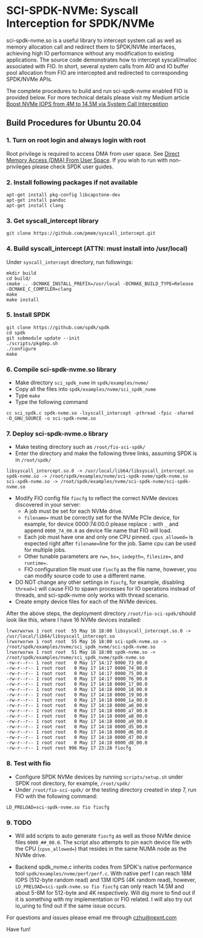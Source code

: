 # SCI-SPDK-NVMe: Syscall Interception for SPDK/NVMe

sci-spdk-nvme.so is a useful library to intercept system call as well as memory allocation call and redirect them to SPDK/NVMe interfaces, achieving high IO performance without any modification to existing applications. The source code demonstrates how to intercept syscall/malloc associated with FIO. In short, several system calls from AIO and IO buffer pool allocation from FIO are intercepted and redirected to corresponding SPDK/NVMe APIs.

The complete procedures to build and run sci-spdk-nvme enabled FIO is provided below. For more technical details please visit my Medium article [Boost NVMe IOPS from 4M to 14.5M via System Call Interception](https://medium.com/@colinzhu/boost-nvme-iops-from-4m-to-14-5m-via-system-call-interception-8e27da4aed9a)

## Build Procedures for Ubuntu 20.04

### 1. Turn on root login and always login with root

Root privilege is required to access DMA from user space. See [Direct Memory Access (DMA) From User Space](https://spdk.io/doc/memory.html). If you wish to run with non-privileges please check SPDK user guides.

### 2. Install following packages if not available
```
apt-get install pkg-config libcapstone-dev
apt-get install pandoc
apt-get install clang
```

### 3. Get syscall_intercept library
```
git clone https://github.com/pmem/syscall_intercept.git
```

### 4. Build syscall_intercept (ATTN: must install into /usr/local)
Under ```syscall_intercept``` directory, run followings:
```
mkdir build
cd build/
cmake .. -DCMAKE_INSTALL_PREFIX=/usr/local -DCMAKE_BUILD_TYPE=Release -DCMAKE_C_COMPILER=clang
make
make install
```

### 5. Install SPDK
```
git clone https://github.com/spdk/spdk
cd spdk
git submodule update --init
./scripts/pkgdep.sh
./configure
make
```

### 6. Compile sci-spdk-nvme.so library
- Make directory ```sci_spdk_nvme``` in ```spdk/examples/nvme/```
- Copy all the files into ```spdk/examples/nvme/sci_spdk_nvme```
- Type ```make```
- Type the following command
```
cc sci_spdk.c spdk-nvme.so -lsyscall_intercept -pthread -fpic -shared -D_GNU_SOURCE -o sci-spdk-nvme.so
```

### 7. Deploy sci-spdk-nvme.o library
- Make testing directory such as ```/root/fio-sci-spdk/```
- Enter the directory and make the following three links, assuming SPDK is in ```/root/spdk/```
```
libsyscall_intercept.so.0 -> /usr/local/lib64/libsyscall_intercept.so
spdk-nvme.so -> /root/spdk/examples/nvme/sci-spdk-nvme/spdk-nvme.so
sci-spdk-nvme.so -> /root/spdk/examples/nvme/sci-spdk-nvme/sci-spdk-nvme.so
```
- Modify FIO config file ```fiocfg``` to reflect the correct NVMe devices discovered in your server:
	* A job must be set for each NVMe drive.
	* ```filename=``` must be correctly set for the NVMe PCIe device, for example, for device 0000:74:00.0 please replace ```:``` with ```_``` and append ```0000_74_00.0``` as device file name that FIO will load.
	* Each job must have one and only one CPU pinned. ```cpus_allowed=``` is expected right after ```filename=```line for the job. Same cpu can be used for multiple jobs.
	* Other tunable parameters are ```rw=```, ```bs=```, ```iodepth=```, ```filesize=```, and ```runtime=```.
	* FIO configuration file must use ```fiocfg``` as the file name, however, you can modify source code to use a different name.
- DO NOT change any other settings in ```fiocfg```, for example, disabling ```thread=1``` will cause FIO to spawn processes for IO operations instead of threads, and sci-spdk-nvme only works with thread scenario.
- Create empty device files for each of the NVMe devices.

After the above steps, the deployment directory ```/root/fio-sci-spdk/```should look like this, where I have 16 NVMe devices installed:

```
lrwxrwxrwx 1 root root  55 May 16 18:00 libsyscall_intercept.so.0 -> /usr/local/lib64/libsyscall_intercept.so
lrwxrwxrwx 1 root root  55 May 16 18:00 sci-spdk-nvme.so -> /root/spdk/examples/nvme/sci_spdk_nvme/sci-spdk-nvme.so
lrwxrwxrwx 1 root root  51 May 16 18:00 spdk-nvme.so -> /root/spdk/examples/nvme/sci_spdk_nvme/spdk-nvme.so
-rw-r--r-- 1 root root   0 May 17 14:17 0000_73_00.0
-rw-r--r-- 1 root root   0 May 17 14:17 0000_74_00.0
-rw-r--r-- 1 root root   0 May 17 14:17 0000_75_00.0
-rw-r--r-- 1 root root   0 May 17 14:17 0000_76_00.0
-rw-r--r-- 1 root root   0 May 17 14:18 0000_17_00.0
-rw-r--r-- 1 root root   0 May 17 14:18 0000_18_00.0
-rw-r--r-- 1 root root   0 May 17 14:18 0000_19_00.0
-rw-r--r-- 1 root root   0 May 17 14:18 0000_1a_00.0
-rw-r--r-- 1 root root   0 May 17 14:18 0000_a6_00.0
-rw-r--r-- 1 root root   0 May 17 14:18 0000_a7_00.0
-rw-r--r-- 1 root root   0 May 17 14:18 0000_a8_00.0
-rw-r--r-- 1 root root   0 May 17 14:18 0000_a9_00.0
-rw-r--r-- 1 root root   0 May 17 14:18 0000_d5_00.0
-rw-r--r-- 1 root root   0 May 17 14:18 0000_d6_00.0
-rw-r--r-- 1 root root   0 May 17 14:18 0000_d7_00.0
-rw-r--r-- 1 root root   0 May 17 14:18 0000_d8_00.0
-rw-r--r-- 1 root root 996 May 17 23:28 fiocfg

```

### 8. Test with fio 
- Configure SPDK NVMe devices by running ```scripts/setup.sh``` under SPDK root directory, for example, ```/root/spdk/```
- Under ```/root/fio-sci-spdk/``` or the testing directory created in step 7, run FIO with the following command:
```
LD_PRELOAD=sci-spdk-nvme.so fio fiocfg
```

### 9. TODO

- Will add scripts to auto generate ```fiocfg``` as well as those NVMe device files ```0000_##_00.0```. The script also attempts to pin each device file with the CPU (```cpus_allowed=```) that resides in the same NUMA node as the NVMe drive.

- Backend spdk_nvme.c inherits codes from SPDK's native performance tool ```spdk/examples/nvme/perf/perf.c```. With native perf I can reach 18M IOPS (512-byte random read) and 13M IOPS (4K random read), however, ```LD_PRELOAD=sci-spdk-nvme.so fio fiocfg``` can only reach 14.5M and about 5-6M for 512-byte and 4K respectively. Will dig more to find out if it is something with my implementation or FIO related. I will also try out io_uring to find out if the same issue occurs.


For questions and issues please email me through czhu@nexnt.com

Have fun!



